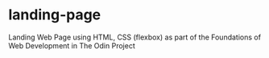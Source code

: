 # landing-page
Landing Web Page using HTML, CSS (flexbox) as part of the Foundations of Web Development in The Odin Project
